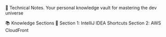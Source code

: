 🚀 Technical Notes.
Your personal knowledge vault for mastering the dev universe

📚 Knowledge Sections
🧠 Section 1: IntelliJ IDEA Shortcuts
Section 2: AWS CloudFront
